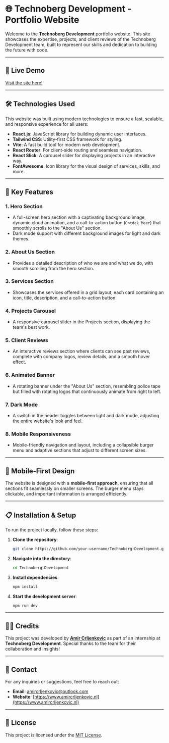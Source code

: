 
# 🌐 Technoberg Development - Portfolio Website

Welcome to the **Technoberg Development** portfolio website. This site showcases the expertise, projects, and client reviews of the Technoberg Development team, built to represent our skills and dedication to building the future with code.


---

## 🌟 Live Demo
[Visit the site here!](your-live-site-url-here)

---

## 🛠️ Technologies Used

This website was built using modern technologies to ensure a fast, scalable, and responsive experience for all users:

- **React.js**: JavaScript library for building dynamic user interfaces.
- **Tailwind CSS**: Utility-first CSS framework for styling.
- **Vite**: A fast build tool for modern web development.
- **React Router**: For client-side routing and seamless navigation.
- **React Slick**: A carousel slider for displaying projects in an interactive way.
- **FontAwesome**: Icon library for the visual design of services, skills, and more.

---

## 🎨 Key Features

### 1. **Hero Section**
- A full-screen hero section with a captivating background image, dynamic cloud animation, and a call-to-action button (`Ontdek Meer`) that smoothly scrolls to the "About Us" section.
- Dark mode support with different background images for light and dark themes.

### 2. **About Us Section**
- Provides a detailed description of who we are and what we do, with smooth scrolling from the hero section.

### 3. **Services Section**
- Showcases the services offered in a grid layout, each card containing an icon, title, description, and a call-to-action button.

### 4. **Projects Carousel**
- A responsive carousel slider in the Projects section, displaying the team's best work.

### 5. **Client Reviews**
- An interactive reviews section where clients can see past reviews, complete with company logos, review details, and a smooth hover effect.

### 6. **Animated Banner**
- A rotating banner under the "About Us" section, resembling police tape but filled with rotating logos that continuously animate from right to left.

### 7. **Dark Mode**
- A switch in the header toggles between light and dark mode, adjusting the entire website's look and feel.

### 8. **Mobile Responsiveness**
- Mobile-friendly navigation and layout, including a collapsible burger menu and adaptive sections that adjust to different screen sizes.

---

## 📱 Mobile-First Design

The website is designed with a **mobile-first approach**, ensuring that all sections fit seamlessly on smaller screens. The burger menu stays clickable, and important information is arranged efficiently.

---

## 📋 Installation & Setup

To run the project locally, follow these steps:

1. **Clone the repository**:
    ```bash
    git clone https://github.com/your-username/Technoberg-Development.git
    ```

2. **Navigate into the directory**:
    ```bash
    cd Technoberg-Development
    ```

3. **Install dependencies**:
    ```bash
    npm install
    ```

4. **Start the development server**:
    ```bash
    npm run dev
    ```

---


## 👨‍💻 Credits

This project was developed by [**Amir Crljenkovic**](https://www.amircrljenkovic.nl) as part of an internship at **Technoberg Development**. Special thanks to the team for their collaboration and insights!

---

## 📧 Contact

For any inquiries or suggestions, feel free to reach out:

- **Email**: amircrljenkovic@outlook.com
- **Website**: [https://www.amircrljenkovic.nl](https://www.amircrljenkovic.nl)

---

## 📜 License

This project is licensed under the [MIT License](LICENSE).
